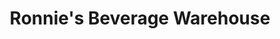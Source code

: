 ---
title: "Ronnie's Beverage Warehouse"
url: /forest-hill/ronnies-beverage-warehouse/
shop: Spirituosen
---